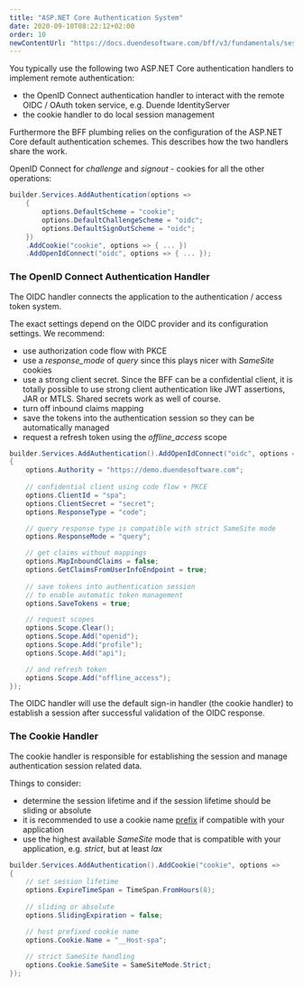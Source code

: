 ```yaml
---
title: "ASP.NET Core Authentication System"
date: 2020-09-10T08:22:12+02:00
order: 10
newContentUrl: "https://docs.duendesoftware.com/bff/v3/fundamentals/session/handlers/"
---
```


You typically use the following two ASP.NET Core authentication handlers to implement remote authentication:

* the OpenID Connect authentication handler to interact with the remote OIDC / OAuth token service, e.g. Duende IdentityServer
* the cookie handler to do local session management

Furthermore the BFF plumbing relies on the configuration of the ASP.NET Core default authentication schemes. This describes how the two handlers share the work.

OpenID Connect for *challenge* and *signout* - cookies for all the other operations:

```csharp
builder.Services.AddAuthentication(options =>
    {
        options.DefaultScheme = "cookie";
        options.DefaultChallengeScheme = "oidc";
        options.DefaultSignOutScheme = "oidc";
    })
    .AddCookie("cookie", options => { ... })
    .AddOpenIdConnect("oidc", options => { ... });
```

### The OpenID Connect Authentication Handler
The OIDC handler connects the application to the authentication / access token system.

The exact settings depend on the OIDC provider and its configuration settings. We recommend:

* use authorization code flow with PKCE
* use a *response_mode* of *query* since this plays nicer with *SameSite* cookies
* use a strong client secret. Since the BFF can be a confidential client, it is totally possible to use strong client authentication like JWT assertions, JAR or MTLS. Shared secrets work as well of course.
* turn off inbound claims mapping
* save the tokens into the authentication session so they can be automatically managed
* request a refresh token using the *offline_access* scope

```csharp
builder.Services.AddAuthentication().AddOpenIdConnect("oidc", options =>
{
    options.Authority = "https://demo.duendesoftware.com";
    
    // confidential client using code flow + PKCE
    options.ClientId = "spa";
    options.ClientSecret = "secret";
    options.ResponseType = "code";

    // query response type is compatible with strict SameSite mode
    options.ResponseMode = "query";

    // get claims without mappings
    options.MapInboundClaims = false;
    options.GetClaimsFromUserInfoEndpoint = true;
    
    // save tokens into authentication session
    // to enable automatic token management
    options.SaveTokens = true;

    // request scopes
    options.Scope.Clear();
    options.Scope.Add("openid");
    options.Scope.Add("profile");
    options.Scope.Add("api");

    // and refresh token
    options.Scope.Add("offline_access");
});
```
The OIDC handler will use the default sign-in handler (the cookie handler) to establish a session after successful validation of the OIDC response.

### The Cookie Handler
The cookie handler is responsible for establishing the session and manage authentication session related data.

Things to consider:

* determine the session lifetime and if the session lifetime should be sliding or absolute
* it is recommended to use a cookie name [prefix](https://tools.ietf.org/html/draft-ietf-httpbis-rfc6265bis-07#section-4.1.3) if compatible with your application
* use the highest available *SameSite* mode that is compatible with your application, e.g. *strict*, but at least *lax*

```csharp
builder.Services.AddAuthentication().AddCookie("cookie", options =>
{
    // set session lifetime
    options.ExpireTimeSpan = TimeSpan.FromHours(8);
    
    // sliding or absolute
    options.SlidingExpiration = false;

    // host prefixed cookie name
    options.Cookie.Name = "__Host-spa";
    
    // strict SameSite handling
    options.Cookie.SameSite = SameSiteMode.Strict;
});
```
